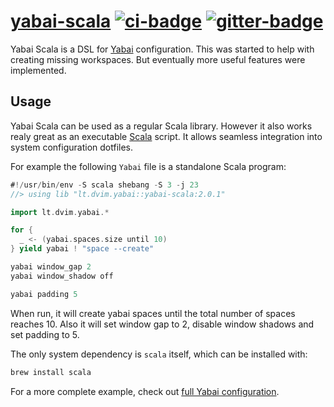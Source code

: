 # [yabai-scala][] [![ci-badge][]][ci] [![gitter-badge][]][gitter]

[yabai-scala]:  https://github.com/2m/yabai-scala
[ci]:           https://github.com/2m/yabai-scala/actions
[ci-badge]:     https://github.com/2m/yabai-scala/workflows/ci/badge.svg
[gitter]:       https://gitter.im/2m/general
[gitter-badge]: https://badges.gitter.im/2m/general.svg

Yabai Scala is a DSL for [Yabai] configuration.
This was started to help with creating missing workspaces.
But eventually more useful features were implemented.

[Yabai]: https://github.com/koekeishiya/yabai

## Usage

Yabai Scala can be used as a regular Scala library.
However it also works realy great as an executable [Scala][] script.
It allows seamless integration into system configuration dotfiles.

For example the following `Yabai` file is a standalone Scala program:

```scala
#!/usr/bin/env -S scala shebang -S 3 -j 23
//> using lib "lt.dvim.yabai::yabai-scala:2.0.1"

import lt.dvim.yabai.*

for {
  _ <- (yabai.spaces.size until 10)
} yield yabai ! "space --create"

yabai window_gap 2
yabai window_shadow off

yabai padding 5
```

When run, it will create yabai spaces until the total number of spaces reaches 10.
Also it will set window gap to 2, disable window shadows and set padding to 5.

The only system dependency is `scala` itself, which can be installed with:

```sh
brew install scala
```

For a more complete example, check out [full Yabai configuration][yabai-config].

[scala]:       https://scala-cli.virtuslab.org/docs/overview
[yabai-config]: https://github.com/2m/dotfiles/blob/main/home/private_Library/private_Application%20Support/yabai-scala/executable_Yabai

